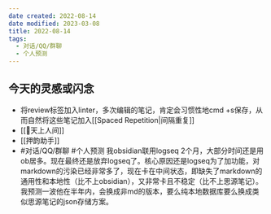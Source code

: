 ```yaml
---
date created: 2022-08-14
date modified: 2023-03-08
title: 2022-08-14
tags:
  - 对话/QQ/群聊
  - 个人预测
---
```


## 今天的灵感或闪念

- 将review标签加入linter，多次编辑的笔记，肯定会习惯性地cmd +s保存，从而自然将这些笔记加入[[Spaced Repetition|间隔重复]]
- [[🐤天上人间]]
- [[押韵助手]]
- #对话/QQ/群聊 #个人预测 我obsidian联用logseq 2个月，大部分时间还是用ob居多。现在最终还是放弃logseq了。核心原因还是logseq为了加功能，对markdown的污染已经非常多了，现在卡在中间状态，即缺失了markdown的通用性和本地性（比不上obsidian），又非常卡且不稳定（比不上思源笔记）。我预测一波他在半年内，会换成非md的版本，要么纯本地数据库要么换成类似思源笔记的json存储方案。
